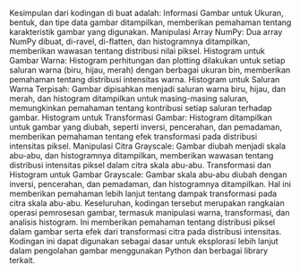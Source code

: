 Kesimpulan dari kodingan di buat adalah:
Informasi Gambar untuk Ukuran, bentuk, dan tipe data gambar ditampilkan, memberikan pemahaman tentang karakteristik gambar yang digunakan.
Manipulasi Array NumPy:
Dua array NumPy dibuat, di-ravel, di-flatten, dan histogramnya ditampilkan, memberikan wawasan tentang distribusi nilai piksel.
Histogram untuk Gambar Warna:
Histogram perhitungan dan plotting dilakukan untuk setiap saluran warna (biru, hijau, merah) dengan berbagai ukuran bin, memberikan pemahaman tentang distribusi intensitas warna.
Histogram untuk Saluran Warna Terpisah:
Gambar dipisahkan menjadi saluran warna biru, hijau, dan merah, dan histogram ditampilkan untuk masing-masing saluran, memungkinkan pemahaman tentang kontribusi setiap saluran terhadap gambar.
Histogram untuk Transformasi Gambar:
Histogram ditampilkan untuk gambar yang diubah, seperti inversi, pencerahan, dan pemadaman, memberikan pemahaman tentang efek transformasi pada distribusi intensitas piksel.
Manipulasi Citra Grayscale:
Gambar diubah menjadi skala abu-abu, dan histogramnya ditampilkan, memberikan wawasan tentang distribusi intensitas piksel dalam citra skala abu-abu.
Transformasi dan Histogram untuk Gambar Grayscale:
Gambar skala abu-abu diubah dengan inversi, pencerahan, dan pemadaman, dan histogramnya ditampilkan. Hal ini memberikan pemahaman lebih lanjut tentang dampak transformasi pada citra skala abu-abu.
Keseluruhan, kodingan tersebut merupakan rangkaian operasi pemrosesan gambar, termasuk manipulasi warna, transformasi, dan analisis histogram. Ini memberikan pemahaman tentang distribusi piksel dalam gambar serta efek dari transformasi citra pada distribusi intensitas. Kodingan ini dapat digunakan sebagai dasar untuk eksplorasi lebih lanjut dalam pengolahan gambar menggunakan Python dan berbagai library terkait.
